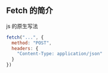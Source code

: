 ## Fetch 的简介

js 的原生写法

```javascript
fetch("...", {
  method: "POST",
  headers: {
    "Content-Type: application/json"
  }
})
```
